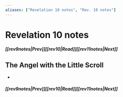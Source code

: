 ```yaml
---
aliases: ["Revelation 10 notes", "Rev. 10 notes"]
---
```

# Revelation 10 notes
##### <span class=arrow-left></span>[[rev9notes|Prev]]<span class=navigation-separator></span>[[rev10|Read]]<span class=navigation-separator></span>[[rev11notes|Next]]<span class=arrow-right></span>
## The Angel with the Little Scroll
- 
##### <span class=arrow-left></span>[[rev9notes|Prev]]<span class=navigation-separator></span>[[rev10|Read]]<span class=navigation-separator></span>[[rev11notes|Next]]<span class=arrow-right></span>